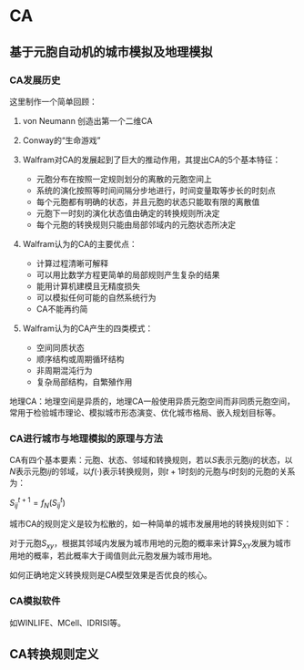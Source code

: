 # CA
## 基于元胞自动机的城市模拟及地理模拟
### CA发展历史

这里制作一个简单回顾：

1. von Neumann 创造出第一个二维CA
2. Conway的“生命游戏”
3. Walfram对CA的发展起到了巨大的推动作用，其提出CA的5个基本特征：
   
   + 元胞分布在按照一定规则划分的离散的元胞空间上
   + 系统的演化按照等时间间隔分步地进行，时间变量取等步长的时刻点
   + 每个元胞都有明确的状态，并且元胞的状态只能取有限的离散值
   + 元胞下一时刻的演化状态值由确定的转换规则所决定
   + 每个元胞的转换规则只能由局部邻域内的元胞状态所决定
  
4. Walfram认为的CA的主要优点：
   
   + 计算过程清晰可解释
   + 可以用比数学方程更简单的局部规则产生复杂的结果
   + 能用计算机建模且无精度损失
   + 可以模拟任何可能的自然系统行为
   + CA不能再约简

5. Walfram认为的CA产生的四类模式：
   
   + 空间同质状态
   + 顺序结构或周期循环结构
   + 非周期混沌行为
   + 复杂局部结构，自繁殖作用

地理CA：地理空间是异质的，地理CA一般使用异质元胞空间而非同质元胞空间，常用于检验城市理论、模拟城市形态演变、优化城市格局、嵌入规划目标等。

### CA进行城市与地理模拟的原理与方法

CA有四个基本要素：元胞、状态、邻域和转换规则，若以$S$表示元胞$ij$的状态，以$N$表示元胞$ij$的邻域，以$f(·)$表示转换规则，则$t+1$时刻的元胞与$t$时刻的元胞的关系为：

$S_{ij}^{t+1}=f_N(S_{ij}^{t})$

城市CA的规则定义是较为松散的，如一种简单的城市发展用地的转换规则如下：

对于元胞$S_{xy}$，根据其邻域内发展为城市用地的元胞的概率来计算$S_{XY}$发展为城市用地的概率，若此概率大于阈值则此元胞发展为城市用地。

如何正确地定义转换规则是CA模型效果是否优良的核心。

### CA模拟软件

如WINLIFE、MCell、IDRISI等。

## CA转换规则定义


